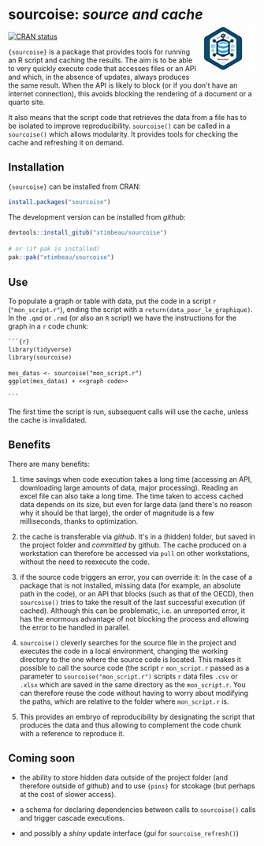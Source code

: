# sourcoise: <em>source and cache</em> <a href="https://xtimbeau.github.io/sourcoise/"><img src="man/figures/logo.png" align="right" height="102" alt="sourcoise website" /></a>

<!-- badges: start -->
[![CRAN status](https://www.r-pkg.org/badges/version/sourcoise)](https://CRAN.R-project.org/package=sourcoise)
<!-- badges: end -->


`{sourcoise}` is a package that provides tools for running an R script and caching the results. The aim is to be able to very quickly execute code that accesses files or an API and which, in the absence of updates, always produces the same result. When the API is likely to block (or if you don't have an internet connection), this avoids blocking the rendering of a document or a quarto site.

It also means that the script code that retrieves the data from a file has to be isolated to improve reproducibility. `sourcoise()` can be called in a `sourcoise()` which allows modularity. It provides tools for checking the cache and refreshing it on demand.

## Installation

`{sourcoise}` can be installed from CRAN:

```r
install.packages("sourcoise")
```

The development version can be installed from *github*:

```r
devtools::install_gitub("xtimbeau/sourcoise")

# or (if pak is installed)
pak::pak("xtimbeau/sourcoise")
```

## Use

To populate a graph or table with data, put the code in a script `r` (`"mon_script.r"`), ending the script with a `return(data_pour_le_graphique)`.
In the `.qmd` or `.rmd` (or also an `R` script) we have the instructions for the graph in a `r` code chunk:

````qmd
```{r}
library(tidyverse)
library(sourcoise)

mes_datas <- sourcoise("mon_script.r")
ggplot(mes_datas) + <<graph code>>

```
````

The first time the script is run, subsequent calls will use the cache, unless the cache is invalidated.

## Benefits

There are many benefits:

1. time savings when code execution takes a long time (accessing an API, downloading large amounts of data, major processing). Reading an excel file can also take a long time. The time taken to access cached data depends on its size, but even for large data (and there's no reason why it should be that large), the order of magnitude is a few milliseconds, thanks to optimization.

2. the cache is transferable via *github*. It's in a (hidden) folder, but saved in the project folder and *committed* by github. The cache produced on a workstation can therefore be accessed via `pull` on other workstations, without the need to reexecute the code.

3. if the source code triggers an error, you can override it: In the case of a package that is not installed, missing data (for example, an absolute path in the code), or an API that blocks (such as that of the OECD), then `sourcoise()` tries to take the result of the last successful execution (if cached). Although this can be problematic, i.e. an unreported error, it has the enormous advantage of not blocking the process and allowing the error to be handled in parallel.

4. `sourcoise()` cleverly searches for the source file in the project and executes the code in a local environment, changing the working directory to the one where the source code is located. This makes it possible to call the source code (the script `r` `mon_script.r` passed as a parameter to `sourcoise("mon_script.r")` scripts `r` data files `.csv` or `.xlsx` which are saved in the same directory as the `mon_script.r`. You can therefore reuse the code without having to worry about modifying the paths, which are relative to the folder where `mon_script.r` is.

5. This provides an embryo of reproducibility by designating the script that produces the data and thus allowing to complement the code chunk with a reference to reproduce it.

## Coming soon

- the ability to store hidden data outside of the project folder (and therefore outside of *github*) and to use `{pins}` for stcokage (but perhaps at the cost of slower access).

- a schema for declaring dependencies between calls to `sourcoise()` calls and trigger cascade executions.

- and possibly a *shiny* update interface (*gui* for `sourcoise_refresh()`)


